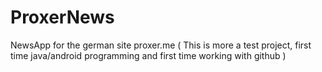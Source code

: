 # ProxerNews
NewsApp for the german site proxer.me ( This is more a test project, first time java/android programming and first time working with github ) 
